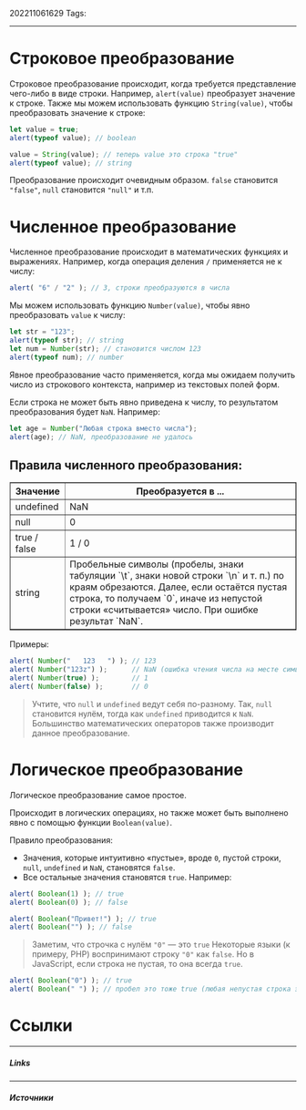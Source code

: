 202211061629
Tags:
___
# Строковое преобразование

Строковое преобразование происходит, когда требуется представление чего-либо в виде строки.
Например, `alert(value)` преобразует значение к строке.
Также мы можем использовать функцию `String(value)`, чтобы преобразовать значение к строке:

```javascript
let value = true;
alert(typeof value); // boolean

value = String(value); // теперь value это строка "true"
alert(typeof value); // string
```

Преобразование происходит очевидным образом. `false` становится `"false"`, `null` становится `"null"` и т.п.

# Численное преобразование
Численное преобразование происходит в математических функциях и выражениях.
Например, когда операция деления `/` применяется не к числу:

```javascript
alert( "6" / "2" ); // 3, строки преобразуются в числа
```
Мы можем использовать функцию `Number(value)`, чтобы явно преобразовать `value` к числу:
```javascript
let str = "123";
alert(typeof str); // string
let num = Number(str); // становится числом 123
alert(typeof num); // number
```

Явное преобразование часто применяется, когда мы ожидаем получить число из строкового контекста, например из текстовых полей форм.

Если строка не может быть явно приведена к числу, то результатом преобразования будет `NaN`. Например:
```javascript
let age = Number("Любая строка вместо числа");
alert(age); // NaN, преобразование не удалось
```

## Правила численного преобразования:

<table border="1">
	<tr>
		<th>Значение</th>
		<th>Преобразуется в ... </th>
	</tr>
	<tr>
		<td>undefined</td>
		<td>NaN</td>
	</tr>
	<tr>
		<td>null</td>
		<td>0</td>
	</tr>
	<tr>
		<td>true / false</td>
		<td>1 / 0</td>
	</tr>
	<tr>
		<td>string</td>
		<td>Пробельные символы (пробелы, знаки табуляции `\t`, знаки новой строки `\n` и т. п.) по краям обрезаются. Далее, если остаётся пустая строка, то получаем `0`, иначе из непустой строки «считывается» число. При ошибке результат `NaN`.</td>
	</tr>
</table>

Примеры:
```javascript
alert( Number("   123   ") ); // 123
alert( Number("123z") );      // NaN (ошибка чтения числа на месте символа "z")
alert( Number(true) );        // 1
alert( Number(false) );       // 0
```
>Учтите, что `null` и `undefined` ведут себя по-разному. Так, `null` становится нулём, тогда как `undefined` приводится к `NaN`.
>Большинство математических операторов также производит данное преобразование.

# Логическое преобразование

Логическое преобразование самое простое.

Происходит в логических операциях, но также может быть выполнено явно с помощью функции `Boolean(value)`.

Правило преобразования:
-   Значения, которые интуитивно «пустые», вроде `0`, пустой строки, `null`, `undefined` и `NaN`, становятся `false`.
-   Все остальные значения становятся `true`.
Например:
```javascript
alert( Boolean(1) ); // true
alert( Boolean(0) ); // false

alert( Boolean("Привет!") ); // true
alert( Boolean("") ); // false
```

>Заметим, что строчка с нулём `"0"` — это `true`
>Некоторые языки (к примеру, PHP) воспринимают строку `"0"` как `false`. Но в JavaScript, если строка не пустая, то она всегда `true`.
```javascript
alert( Boolean("0") ); // true
alert( Boolean(" ") ); // пробел это тоже true (любая непустая строка это true)
```


# Ссылки
___
##### Links


---
##### Источники
